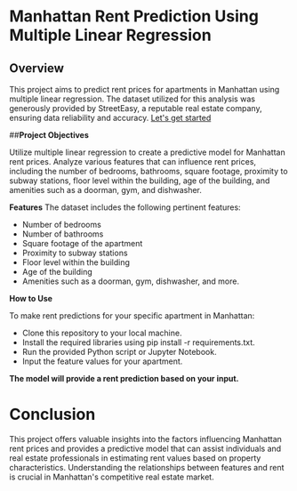 # Manhattan Rent Prediction Using Multiple Linear Regression

## Overview

This project aims to predict rent prices for apartments in Manhattan using multiple linear regression. The dataset utilized for this analysis was generously provided by StreetEasy, a reputable real estate company, ensuring data reliability and accuracy. [Let's get started](Manhattan_Rent.ipynb)

##__Project Objectives__

Utilize multiple linear regression to create a predictive model for Manhattan rent prices.
Analyze various features that can influence rent prices, including the number of bedrooms, bathrooms, square footage, proximity to subway stations, floor level within the building, age of the building, and amenities such as a doorman, gym, and dishwasher.

__Features__
The dataset includes the following pertinent features:

* Number of bedrooms
* Number of bathrooms
* Square footage of the apartment
* Proximity to subway stations
* Floor level within the building
* Age of the building
* Amenities such as a doorman, gym, dishwasher, and more.

__How to Use__

To make rent predictions for your specific apartment in Manhattan:

* Clone this repository to your local machine.
* Install the required libraries using pip install -r requirements.txt.
* Run the provided Python script or Jupyter Notebook.
* Input the feature values for your apartment.

__The model will provide a rent prediction based on your input.__

# Conclusion

This project offers valuable insights into the factors influencing Manhattan rent prices and provides a predictive model that can assist individuals and real estate professionals in estimating rent values based on property characteristics. Understanding the relationships between features and rent is crucial in Manhattan's competitive real estate market.

